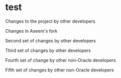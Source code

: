 # test

Changes to the project by other developers

Changes in Aseem's fork

Second set of changes by other developers

Third set of changes by other developers

Fourth set of change by other non-Oracle developers

Fifth set of changes by other non-Oracle developers
